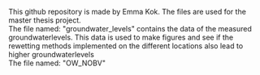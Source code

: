This github repository is made by Emma Kok. The files are used for the master thesis project. \
The file named: "groundwater_levels" contains the data of the measured groundwaterlevels. This data is used to make figures and see if the rewetting methods implemented on the different locations also lead to higher groundwaterlevels \
The file named: "OW_NOBV"
